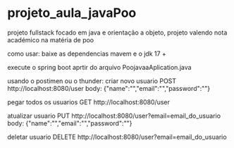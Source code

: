 # projeto_aula_javaPoo
projeto fullstack focado em java e orientação a objeto, projeto valendo nota académico na matéria de poo

como usar:
baixe as dependencias mavem e o jdk 17 +

execute o spring boot aprtir do arquivo PoojavaaAplication.java

usando o postimen ou o thunder:
criar novo usuario
POST http://localhost:8080/user body: {"name":"","email":"","password":""}

pegar todos os usuarios
GET http://localhost:8080/user

atualizar usuario
PUT http://localhost:8080/user?email=email_do_usuario body: {"name":"","email":"","password":""}

deletar usuario
DELETE http://localhost:8080/user?email=email_do_usuario